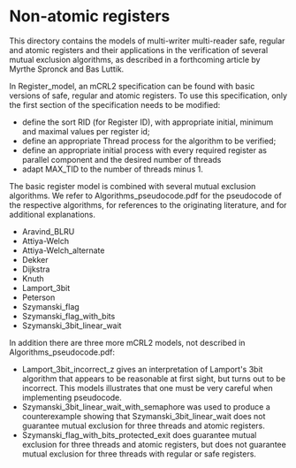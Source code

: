# Non-atomic registers 

This directory contains the models of multi-writer multi-reader safe, regular and atomic registers and their applications in the verification of several mutual exclusion algorithms, as described in a forthcoming article by Myrthe Spronck and Bas Luttik.

In Register_model, an mCRL2 specification can be found with basic versions of safe, regular and atomic registers. To use this specification, only the first section of the specification needs to be modified:
* define the sort RID (for Register ID), with appropriate initial, minimum and maximal values per register id;
* define an appropriate Thread process for the algorithm to be verified;
* define an appropriate initial process with every required register as parallel component and the desired number of threads 
* adapt MAX_TID to the number of threads minus 1.

The basic register model is combined with several mutual exclusion algorithms. We refer to Algorithms_pseudocode.pdf for the pseudocode of the respective algorithms, for references to the originating literature, and for additional explanations. 

* Aravind_BLRU
* Attiya-Welch
* Attiya-Welch_alternate
* Dekker
* Dijkstra
* Knuth
* Lamport_3bit
* Peterson
* Szymanski_flag
* Szymanski_flag_with_bits
* Szymanski_3bit_linear_wait

In addition there are three more mCRL2 models, not described in Algorithms_pseudocode.pdf:

* Lamport_3bit_incorrect_z gives an interpretation of Lamport's 3bit algorithm that appears to be reasonable at first sight, but turns out to be incorrect. This models illustrates that one must be very careful when implementing pseudocode.
* Szymanski_3bit_linear_wait_with_semaphore was used to produce a counterexample showing that Szymanski_3bit_linear_wait does not guarantee mutual exclusion for three threads and atomic registers.
* Szymanski_flag_with_bits_protected_exit does guarantee mutual exclusion for three threads and atomic registers, but does not guarantee mutual exclusion for three threads with regular or safe registers.

